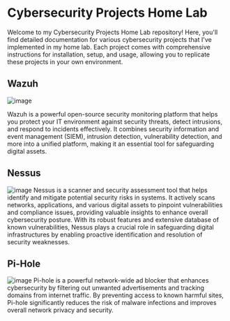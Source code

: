 # Cybersecurity Projects Home Lab

Welcome to my Cybersecurity Projects Home Lab repository! Here, you'll find detailed documentation for various cybersecurity projects that I've implemented in my home lab. Each project comes with comprehensive instructions for installation, setup, and usage, allowing you to replicate these projects in your own environment.


## Wazuh
![image](https://github.com/Shawn-Nichol/Cybersecurity-Projects/assets/30714313/2302ff5f-323a-4b87-8730-e8856300796b)


Wazuh is a powerful open-source security monitoring platform that helps you protect your IT environment against security threats, detect intrusions, and respond to incidents effectively. It combines security information and event management (SIEM), intrusion detection, vulnerability detection, and more into a unified platform, making it an essential tool for safeguarding digital assets.

## Nessus
![image](https://github.com/Shawn-Nichol/Cybersecurity-Projects/assets/30714313/85179f87-b799-4086-b46f-7d6c07ec2b81)
Nessus is a scanner and security assessment tool that helps identify and mitigate potential security risks in systems. It actively scans networks, applications, and various digital assets to pinpoint vulnerabilities and compliance issues, providing valuable insights to enhance overall cybersecurity posture. With its robust features and extensive database of known vulnerabilities, Nessus plays a crucial role in safeguarding digital infrastructures by enabling proactive identification and resolution of security weaknesses.

## Pi-Hole
![image](https://github.com/Shawn-Nichol/Cybersecurity-Projects/assets/30714313/5ca771ec-81fc-4acf-9d73-384b0bdf4da6)
Pi-hole is a powerful network-wide ad blocker that enhances cybersecurity by filtering out unwanted advertisements and tracking domains from internet traffic. By preventing access to known harmful sites, Pi-hole significantly reduces the risk of malware infections and improves overall network privacy and security.

